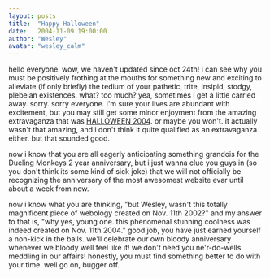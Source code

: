 ```yaml
---
layout: posts
title:  "Happy Halloween"
date:   2004-11-09 19:00:00
author: "Wesley"
avatar: "wesley_calm"
---
```

hello everyone. wow, we haven't updated since oct 24th! i can see why you must be positively frothing at the mouths for something new and exciting to alleviate (if only briefly) the tedium of your pathetic, trite, insipid, stodgy, plebeian existences. what? too much? yea, sometimes i get a little carried away. sorry. sorry everyone. i'm sure your lives are abundant with excitement, but you may still get some minor enjoyment from the amazing extravaganza that was [HALLOWEEN 2004](http://www.duelingmonkeys.com/galleries.php?section=Halloween%202004&type=image). or maybe you won't. it actually wasn't that amazing, and i don't think it quite qualified as an extravaganza either. but that sounded good.

 now i know that you are all eagerly anticipating something grandois for the Dueling Monkeys 2 year anniversary, but i just wanna clue you guys in (so you don't think its some kind of sick joke) that we will not officially be recognizing the anniversary of the most awesomest website evar until about a week from now.

 now i know what you are thinking, &quot;but Wesley, wasn't this totally magnificent piece of webology created on Nov. 11th 2002?&quot; and my answer to that is, &quot;why yes, young one. this phenomenal stunning coolness was indeed created on Nov. 11th 2004.&quot; good job, you have just earned yourself a non-kick in the balls. we'll celebrate our own bloody anniversary whenever we bloody well feel like it! we don't need you ne'r-do-wells meddling in our affairs! honestly, you must find something better to do with your time. well go on, bugger off.